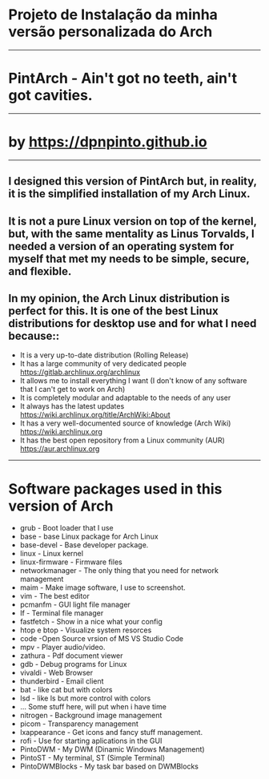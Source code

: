 # Projeto de Instalação da minha versão personalizada do Arch
-------------------------------------------------------------------------
#                               **PintArch - Ain't got no teeth, ain't got cavities.**
-------------------------------------------------------------------------
#                      **by https://dpnpinto.github.io**
-------------------------------------------------------------------------
## I designed this version of PintArch but, in reality, it is the simplified installation of my Arch Linux.
## It is not a pure Linux version on top of the kernel, but, with the same mentality as Linus Torvalds, I needed a version of an operating system for myself that met my needs to be simple, secure, and flexible.
## In my opinion, the Arch Linux distribution is perfect for this. It is one of the best Linux distributions for desktop use and for what I need because::

* It is a very up-to-date distribution (Rolling Release)
* It has a large community of very dedicated people https://gitlab.archlinux.org/archlinux
* It allows me to install everything I want (I don't know of any software that I can't get to work on Arch)
* It is completely modular and adaptable to the needs of any user
* It always has the latest updates https://wiki.archlinux.org/title/ArchWiki:About
* It has a very well-documented source of knowledge (Arch Wiki) https://wiki.archlinux.org
* It has the best open repository from a Linux community (AUR) https://aur.archlinux.org
--------------------------------------------------------------------------
#         Software packages used in this version of Arch

* grub - Boot  loader that I use
* base - base Linux package for Arch Linux
* base-devel - Base developer package.
* linux - Linux kernel
* linux-firmware - Firmware files
* networkmanager - The only thing that you need for network management
* maim - Make image software, I use to screenshot. 
* vim - The best editor
* pcmanfm - GUI light file manager
* lf - Terminal file manager
* fastfetch - Show in a nice what your config
* htop e btop - Visualize system resorces 
* code -Open Source vrsion of  MS VS Studio Code
* mpv - Player audio/video.
* zathura - Pdf document viewer
* gdb - Debug programs for Linux
* vivaldi - Web Browser
* thunderbird - Email client
* bat - like cat but with colors
* lsd - like ls but more control with colors
* ... Some stuff here, will put when i have time
* nitrogen - Background image management
* picom - Transparency management
* lxappearance - Get icons and fancy stuff management.
* rofi - Use for starting aplications in the GUI
* PintoDWM - My DWM (Dinamic Windows Management)
* PintoST - My terminal, ST (Simple Terminal)
* PintoDWMBlocks - My task bar based on DWMBlocks
